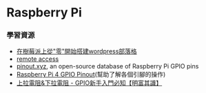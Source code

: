 # Raspberry Pi 

### 學習資源
- [在樹莓派上從"零"開始搭建wordpress部落格](https://zhuanlan.zhihu.com/p/42969011)
- [remote access](https://www.raspberrypi.com/documentation/computers/remote-access.html#introduction-to-remote-access)
- [pinout.xyz](https://pinout.xyz/), an open-source database of Raspberry Pi GPIO pins
- [Raspberry Pi 4 GPIO Pinout](https://linuxhint.com/gpio-pinout-raspberry-pi/)(幫助了解各個引腳的操作)
- [上拉電阻&下拉電阻 - GPIO新手入門必知【明富其識】](https://youtu.be/k_GAuSONCqo)
